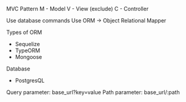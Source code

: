MVC Pattern
M - Model
V - View (exclude)
C - Controller

Use database commands
Use ORM -> Object Relational Mapper

Types of ORM
- Sequelize
- TypeORM
- Mongoose

Database
- PostgresQL

Query parameter: base_url?key=value
Path parameter: base_url/:path